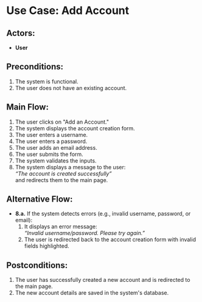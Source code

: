 # Use Case: Add Account

## Actors:
- **User**

## Preconditions:
1. The system is functional.
2. The user does not have an existing account.

## Main Flow:
1. The user clicks on "Add an Account."
2. The system displays the account creation form.
3. The user enters a username.
4. The user enters a password.
5. The user adds an email address.
6. The user submits the form.
7. The system validates the inputs.
8. The system displays a message to the user:  
   _“The account is created successfully”_  
   and redirects them to the main page.

## Alternative Flow:
- **8.a.** If the system detects errors (e.g., invalid username, password, or email):
    1. It displays an error message:  
       _“Invalid username/password. Please try again.”_
    2. The user is redirected back to the account creation form with invalid fields highlighted.

## Postconditions:
1. The user has successfully created a new account and is redirected to the main page.
2. The new account details are saved in the system's database.
